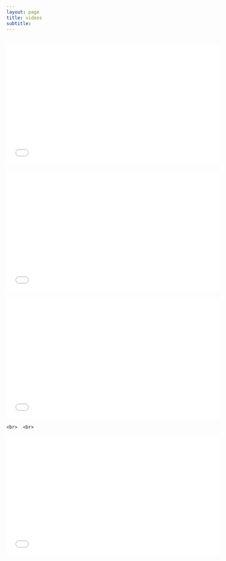 ```yaml
---
layout: page
title: videos
subtitle:   
---
```


 <div class="text-center">
  <br>

  <iframe width="560" height="315" src="{{ site.baseurl }}/vids/dogfeederegg.MP4" frameborder="0" allowfullscreen></iframe>
    <br>  <br>
  <iframe width="560" height="315" src="{{ site.baseurl }}/vids/movingdogtoyball.MP4" frameborder="0" allowfullscreen></iframe> 
    <br>  <br>
  <iframe width="560" height="315" src="{{ site.baseurl }}/vids/rugbyball.MP4" frameborder="0" allowfullscreen></iframe>   
   
    <br>  <br>
  <iframe width="560" height="315" src="{{ site.baseurl }}/vids/9403DFEB-4C5D-42FD-99A6-BA58694C04FD.MOV" frameborder="0" allowfullscreen></iframe>   
  
  
</div>

